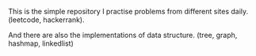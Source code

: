  This is the simple repository I practise problems from different sites daily. (leetcode, hackerrank).
 
 And there are also the implementations of data structure.  (tree, graph, hashmap, linkedlist)

